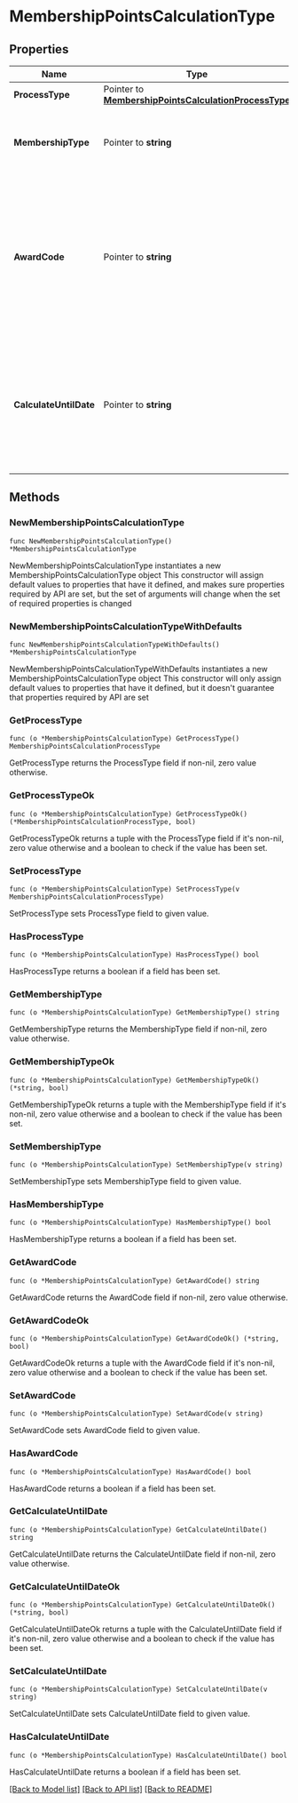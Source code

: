 # MembershipPointsCalculationType

## Properties

Name | Type | Description | Notes
------------ | ------------- | ------------- | -------------
**ProcessType** | Pointer to [**MembershipPointsCalculationProcessType**](MembershipPointsCalculationProcessType.md) |  | [optional] 
**MembershipType** | Pointer to **string** | Membership type for which point calculation process is to be run. | [optional] 
**AwardCode** | Pointer to **string** | Award Code to be used to generate awards for the membership type. Available for Automatic Generation of Awards (Issue Awards) only. | [optional] 
**CalculateUntilDate** | Pointer to **string** | The last date for which calculate or expire points. Available for Calculate Points and Expire Award Points only. | [optional] 

## Methods

### NewMembershipPointsCalculationType

`func NewMembershipPointsCalculationType() *MembershipPointsCalculationType`

NewMembershipPointsCalculationType instantiates a new MembershipPointsCalculationType object
This constructor will assign default values to properties that have it defined,
and makes sure properties required by API are set, but the set of arguments
will change when the set of required properties is changed

### NewMembershipPointsCalculationTypeWithDefaults

`func NewMembershipPointsCalculationTypeWithDefaults() *MembershipPointsCalculationType`

NewMembershipPointsCalculationTypeWithDefaults instantiates a new MembershipPointsCalculationType object
This constructor will only assign default values to properties that have it defined,
but it doesn't guarantee that properties required by API are set

### GetProcessType

`func (o *MembershipPointsCalculationType) GetProcessType() MembershipPointsCalculationProcessType`

GetProcessType returns the ProcessType field if non-nil, zero value otherwise.

### GetProcessTypeOk

`func (o *MembershipPointsCalculationType) GetProcessTypeOk() (*MembershipPointsCalculationProcessType, bool)`

GetProcessTypeOk returns a tuple with the ProcessType field if it's non-nil, zero value otherwise
and a boolean to check if the value has been set.

### SetProcessType

`func (o *MembershipPointsCalculationType) SetProcessType(v MembershipPointsCalculationProcessType)`

SetProcessType sets ProcessType field to given value.

### HasProcessType

`func (o *MembershipPointsCalculationType) HasProcessType() bool`

HasProcessType returns a boolean if a field has been set.

### GetMembershipType

`func (o *MembershipPointsCalculationType) GetMembershipType() string`

GetMembershipType returns the MembershipType field if non-nil, zero value otherwise.

### GetMembershipTypeOk

`func (o *MembershipPointsCalculationType) GetMembershipTypeOk() (*string, bool)`

GetMembershipTypeOk returns a tuple with the MembershipType field if it's non-nil, zero value otherwise
and a boolean to check if the value has been set.

### SetMembershipType

`func (o *MembershipPointsCalculationType) SetMembershipType(v string)`

SetMembershipType sets MembershipType field to given value.

### HasMembershipType

`func (o *MembershipPointsCalculationType) HasMembershipType() bool`

HasMembershipType returns a boolean if a field has been set.

### GetAwardCode

`func (o *MembershipPointsCalculationType) GetAwardCode() string`

GetAwardCode returns the AwardCode field if non-nil, zero value otherwise.

### GetAwardCodeOk

`func (o *MembershipPointsCalculationType) GetAwardCodeOk() (*string, bool)`

GetAwardCodeOk returns a tuple with the AwardCode field if it's non-nil, zero value otherwise
and a boolean to check if the value has been set.

### SetAwardCode

`func (o *MembershipPointsCalculationType) SetAwardCode(v string)`

SetAwardCode sets AwardCode field to given value.

### HasAwardCode

`func (o *MembershipPointsCalculationType) HasAwardCode() bool`

HasAwardCode returns a boolean if a field has been set.

### GetCalculateUntilDate

`func (o *MembershipPointsCalculationType) GetCalculateUntilDate() string`

GetCalculateUntilDate returns the CalculateUntilDate field if non-nil, zero value otherwise.

### GetCalculateUntilDateOk

`func (o *MembershipPointsCalculationType) GetCalculateUntilDateOk() (*string, bool)`

GetCalculateUntilDateOk returns a tuple with the CalculateUntilDate field if it's non-nil, zero value otherwise
and a boolean to check if the value has been set.

### SetCalculateUntilDate

`func (o *MembershipPointsCalculationType) SetCalculateUntilDate(v string)`

SetCalculateUntilDate sets CalculateUntilDate field to given value.

### HasCalculateUntilDate

`func (o *MembershipPointsCalculationType) HasCalculateUntilDate() bool`

HasCalculateUntilDate returns a boolean if a field has been set.


[[Back to Model list]](../README.md#documentation-for-models) [[Back to API list]](../README.md#documentation-for-api-endpoints) [[Back to README]](../README.md)



